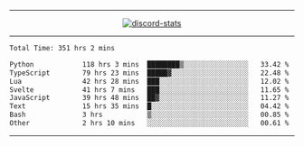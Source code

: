 <a href="https://www.github.com/ripavoid" target="_blank" rel="noreferrer">

-------

<div align='center'>
    <a href='https://discordapp.com/users/825178146797518881'>
        <img align='center' alt='discord-stats' src='https://api.discord-status.me/825178146797518881?nitro&boost=4&gradient=%231e0b1a%2C%23000000%2C%23000000%2C%23160316'></img>
    </a>
</div>

-------

<!--START_SECTION:waka-->

```txt
Total Time: 351 hrs 2 mins

Python            118 hrs 3 mins  ████████▒░░░░░░░░░░░░░░░░   33.42 %
TypeScript        79 hrs 23 mins  █████▓░░░░░░░░░░░░░░░░░░░   22.48 %
Lua               42 hrs 28 mins  ███░░░░░░░░░░░░░░░░░░░░░░   12.02 %
Svelte            41 hrs 7 mins   ███░░░░░░░░░░░░░░░░░░░░░░   11.65 %
JavaScript        39 hrs 48 mins  ██▓░░░░░░░░░░░░░░░░░░░░░░   11.27 %
Text              15 hrs 35 mins  █░░░░░░░░░░░░░░░░░░░░░░░░   04.42 %
Bash              3 hrs           ▒░░░░░░░░░░░░░░░░░░░░░░░░   00.85 %
Other             2 hrs 10 mins   ░░░░░░░░░░░░░░░░░░░░░░░░░   00.61 %
```

<!--END_SECTION:waka-->

-------
